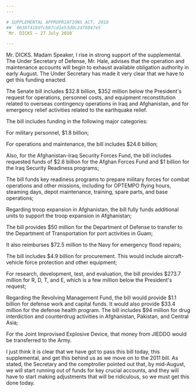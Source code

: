 ```yaml
---
---

# SUPPLEMENTAL APPROPRIATIONS ACT, 2010
## `0638f418dfcb87cd1e53d0c2d78847e5`
`Mr. DICKS — 27 July 2010`

---
```



Mr. DICKS. Madam Speaker, I rise in strong support of the 
supplemental. The Under Secretary of Defense, Mr. Hale, advises that 
the operation and maintenance accounts will begin to exhaust available 
obligation authority in early August. The Under Secretary has made it 
very clear that we have to get this funding enacted.

The Senate bill includes $32.8 billion, $352 million below the 
President's request for operations, personnel costs, and equipment 
reconstitution related to overseas contingency operations in Iraq and 
Afghanistan, and for emergency relief activities related to the 
earthquake relief.



The bill includes funding in the following major categories:

For military personnel, $1.8 billion;

For operations and maintenance, the bill includes $24.6 billion;

Also, for the Afghanistan-Iraq Security Forces Fund, the bill 
includes requested funds of $2.6 billion for the Afghan Forces Fund and 
$1 billion for the Iraq Security Readiness programs;

The bill funds key readiness programs to prepare military forces for 
combat operations and other missions, including for OPTEMPO flying 
hours, steaming days, depot maintenance, training, spare parts, and 
base operations;



Regarding troop expansion in Afghanistan, the bill fully funds 
additional units to support the troop expansion in Afghanistan;

The bill provides $50 million for the Department of Defense to 
transfer to the Department of Transportation for port activities in 
Guam;

It also reimburses $72.5 million to the Navy for emergency flood 
repairs;

The bill includes $4.9 billion for procurement. This would include 
aircraft-vehicle force protection and other equipment;

For research, development, test, and evaluation, the bill provides 
$273.7 million for R, D, T, and E, which is a few million below the 
President's request;

Regarding the Revolving Management Fund, the bill would provide $1.1 
billion for defense work and capital funds. It would also provide $33.4 
million for the defense health program. The bill includes $94 million 
for drug interdiction and counterdrug activities in Afghanistan, 
Pakistan, and Central Asia;

For the Joint Improvised Explosive Device, that money from JIEDDO 
would be transferred to the Army.

I just think it is clear that we have got to pass this bill today, 
this supplemental, and get this behind us as we move on to the 2011 
bill. As stated, the Secretary and the comptroller pointed out that, by 
mid-August, we will start running out of funds for key crucial 
accounts, and they will have to start making adjustments that will be 
ridiculous, so we must get this done today.